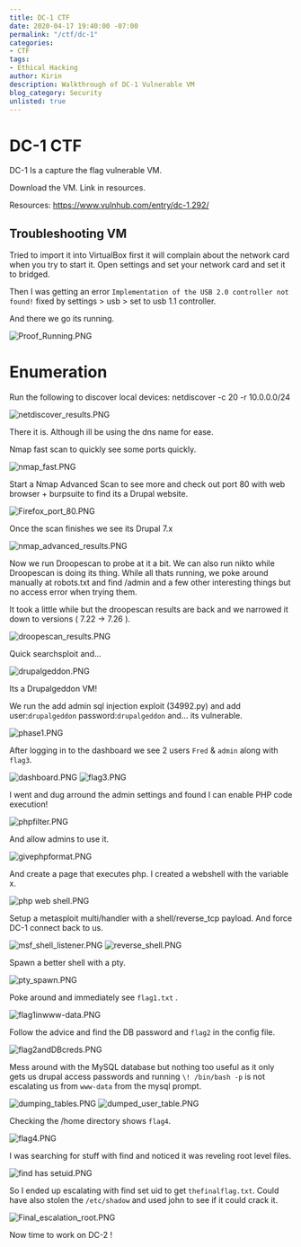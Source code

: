 ```yaml
---
title: DC-1 CTF
date: 2020-04-17 19:40:00 -07:00
permalink: "/ctf/dc-1"
categories:
- CTF
tags:
- Ethical Hacking
author: Kirin
description: Walkthrough of DC-1 Vulnerable VM
blog_category: Security
unlisted: true
---
```


# DC-1 CTF

DC-1 Is a capture the flag vulnerable VM.

Download the VM. Link in resources. 

Resources:
https://www.vulnhub.com/entry/dc-1,292/

## Troubleshooting VM

Tried to import it into VirtualBox first it will complain about the network card when you try to start it. Open settings and set your network card and set it to bridged.

Then I was getting an error `Implementation of the USB 2.0 controller not found!` fixed by settings > usb > set to usb 1.1 controller.

And there we go its running.

![Proof_Running.PNG](/uploads/Proof_Running.PNG "Proof_Running")

# Enumeration

Run the following to discover local devices:
    netdiscover -c 20 -r 10.0.0.0/24

![netdiscover_results.PNG](/uploads/netdiscover_results.PNG "net_discover")

There it is. Although ill be using the dns name for ease.

Nmap fast scan to quickly see some ports quickly.

![nmap_fast.PNG](/uploads/nmap_fast.PNG "nmap_fast")

Start a Nmap Advanced Scan to see more and check out port 80 with web browser + burpsuite to find its a Drupal website.

![Firefox_port_80.PNG](/uploads/Firefox_port_80.PNG "Firefox_port_80")

Once the scan finishes we see its Drupal 7.x

![nmap_advanced_results.PNG](/uploads/nmap_advanced_results.PNG "nmap_advanced_results")

Now we run Droopescan to probe at it a bit. We can also run nikto while Droopescan is doing its thing. While all thats running, we poke around manually at robots.txt and find /admin and a few other interesting things but no access error when trying them.

It took a little while but the droopescan results are back and we narrowed it down to versions ( 7.22 -> 7.26 ).

![droopescan_results.PNG](/uploads/droopescan_results.PNG "droopescan_results")

Quick searchsploit and...

![drupalgeddon.PNG](/uploads/drupalgeddon.PNG "drupalgeddon")

Its a Drupalgeddon VM!

We run the add admin sql injection exploit (34992.py) and add user:`drupalgeddon` password:`drupalgeddon` and... its vulnerable.

![phase1.PNG](/uploads/phase1.PNG "phase1")

After logging in to the dashboard we see 2 users `Fred` & `admin` along with `flag3`.

![dashboard.PNG](/uploads/dashboard.PNG "dashboard")
![flag3.PNG](/uploads/flag3.PNG "flag3")

I went and dug arround the admin settings and found I can enable PHP code execution!

![phpfilter.PNG](/uploads/phpfilter.PNG "phpfilter")

And allow admins to use it.

![givephpformat.PNG](/uploads/givephpformat.PNG "givephpformat")

And create a page that executes php. I created a webshell with the variable x.

![php web shell.PNG](/uploads/php%20web%20shell.PNG)

Setup a metasploit multi/handler with a shell/reverse_tcp payload.
And force DC-1 connect back to us.

![msf_shell_listener.PNG](/uploads/msf_shell_listener.PNG "msf_shell_listener")
![reverse_shell.PNG](/uploads/reverse_shell.PNG "reverse_shell")

Spawn a better shell with a pty.

![pty_spawn.PNG](/uploads/pty_spawn.PNG "pty_spawn")

Poke around and immediately see `flag1.txt` .

![flag1inwww-data.PNG](/uploads/flag1inwww-data.PNG "flag1inwww-data")

Follow the advice and find the DB password and `flag2` in the config file.

![flag2andDBcreds.PNG](/uploads/flag2andDBcreds.PNG "flag2andDBcreds")

Mess around with the MySQL database but nothing too useful as it only gets us drupal access passwords and running `\! /bin/bash -p` is not escalating us from `www-data` from the mysql prompt.

![dumping_tables.PNG](/uploads/dumping_tables.PNG "dumping_tables")
![dumped_user_table.PNG](/uploads/dumped_user_table.PNG "dumped_user_table")

Checking the /home directory shows `flag4`.

![flag4.PNG](/uploads/flag4.PNG "flag4")

I was searching for stuff with find and noticed it was reveling root level files.

![find has setuid.PNG](/uploads/find%20has%20setuid.PNG)

So I ended up escalating with find set uid to get `thefinalflag.txt`. Could have also stolen the `/etc/shadow` and used john to see if it could crack it.

![Final_escalation_root.PNG](/uploads/Final_escalation_root.PNG "Final_escalation_root")

Now time to work on DC-2 !
